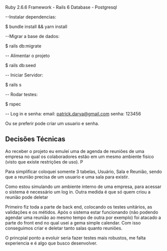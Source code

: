Ruby 2.6.6 Framework - Rails 6 Database - Postgresql

--Instalar dependencias:

$ bundle install && yarn install

--Migrar a base de dados:

$ rails db:migrate

-- Alimentar o projeto

$ rails db:seed

-- Iniciar Servidor:

$ rails s

-- Rodar testes:

$ rspec

-- Log in e senha:
email: patrick.darya@gmail.com 
senha: 123456

Ou se preferir pode criar um usuario e senha.

## Decisões Técnicas ##

Ao receber o projeto eu emulei uma de agenda de reuniões de uma empresa no qual os colaboradores estão em um mesmo ambiente fisico (visto que existe restrições de uso). P

Para simplificar coloquei somente 3 tabelas, Usuário, Sala e Reunião, sendo que a reunião precisa de um usuario e uma sala para existir. 

Como estou simulando um ambiente interno de uma empresa, para acessar o sistema é necessário um log in. Outra medida é que só quem criou a reunião pode deletar

Primeiro fiz toda a parte de back end, colocando os testes unitários, as validações e os métidos. Após o sistema estar funcionando (não podendo agendar uma reunião ao mesmo tempo de outra por exemplo)
foi atacado a parte do front end no qual usei a gema simple calendar. Com isso conseguimos criar e deletar tanto salas quanto reuniões.

O princpial ponto a evoluir seria fazer testes mais robustos, me falta experiencia e é algo que busco desenvolver.
                    
